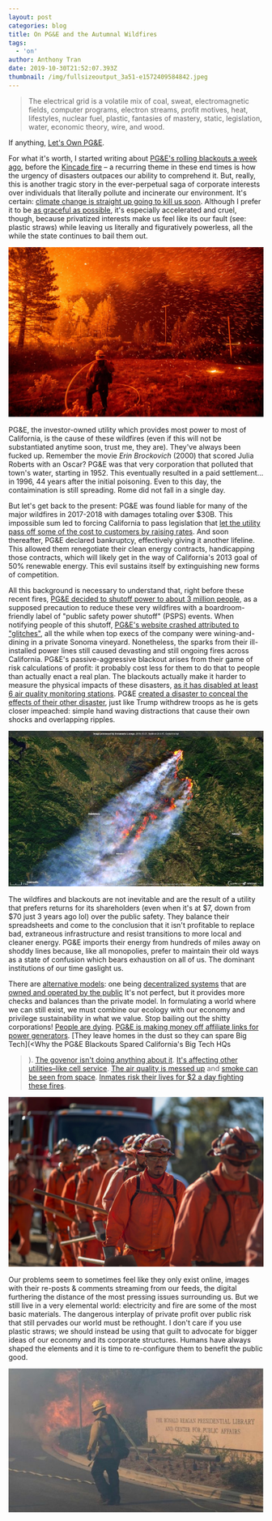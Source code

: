 ```yaml
---
layout: post
categories: blog
title: On PG&E and the Autumnal Wildfires
tags:
  - 'on'
author: Anthony Tran
date: 2019-10-30T21:52:07.393Z
thumbnail: /img/fullsizeoutput_3a51-e1572409584842.jpeg
---
```

> The electrical grid is a volatile mix of coal, sweat, electromagnetic fields, computer programs, electron streams, profit motives, heat, lifestyles, nuclear fuel, plastic, fantasies of mastery, static, legislation, water, economic theory, wire, and wood.

If anything, [Let's Own PG&E](https://letsownpge.org/).

For what it's worth, I started writing about [PG&E's rolling blackouts a week ago](https://www.npr.org/2019/10/23/772854265/pg-e-imposes-new-power-shutoffs-in-parts-of-northern-california-to-avert-wildfir?t=1571926633124), before the [Kincade fire](https://www.latimes.com/wildfires-map/) – a recurring theme in these end times is how the urgency of disasters outpaces our ability to comprehend it. But, really, this is another tragic story in the ever-perpetual saga of corporate interests over individuals that literally pollute and incinerate our environment. It's certain: [climate change is straight up going to kill us soon](https://www.instagram.com/extinctionrebellion/). Although I prefer it to be [as graceful as possible](https://www.politis.fr/articles/2019/09/effondrement-en-cours-on-fait-quoi-40822/), it's especially accelerated and cruel, though, because privatized interests make us feel like its our fault (see: plastic straws) while leaving us literally and figuratively powerless, all the while the state continues to bail them out. 

![](/img/calif-wildfire-ap_18250148901527.adapt.1900.1.jpg)

PG&E, the investor-owned utility which provides most power to most of California, is the cause of these wildfires (even if this will not be substantiated anytime soon, trust me, they are). They've always been fucked up. Remember the movie _Erin Brockovich_ (2000) that scored Julia Roberts with an Oscar? PG&E was that very corporation that polluted that town's water, starting in 1952. This eventually resulted in a paid settlement... in 1996, 44 years after the initial poisoning. Even to this day, the contaimination is still spreading. Rome did not fall in a single day.

But let's get back to the present: PG&E was found liable for many of the major wildfires in 2017-2018 with damages totaling over $30B. This impossible sum led to forcing California to pass legislation that [let the utility pass off some of the cost to customers by raising rates](https://www.latimes.com/california/story/2019-07-25/california-utilities-agree-to-pay-10-5-billion-into-new-wildfire-fund). And soon thereafter, PG&E declared bankruptcy, effectively giving it another lifeline. This allowed them renegotiate their clean energy contracts, handicapping those contracts, which will likely get in the way of California's 2013 goal of 50% renewable energy. This evil sustains itself by extinguishing new forms of competition.

All this background is necessary to understand that, right before these recent fires, [PG&E decided to shutoff power to about 3 million people](https://www.city-journal.org/planned-electricity-blackouts-california?), as a supposed precaution to reduce these very wildfires with a boardroom-friendly label of "public safety power shutoff" (PSPS) events. When notifying people of this shutoff, [PG&E's website crashed attributed to "glitches"](https://www.nytimes.com/2019/10/12/business/pge-california-outage.html), all the while when top execs of the company were wining-and-dining in a private Sonoma vineyard. Nonetheless, the sparks from their ill-installed power lines still caused devasting and still ongoing fires across California. PG&E's passive-aggressive blackout arises from their game of risk calculations of profit: it probably cost less for them to do that to people than actually enact a real plan. The blackouts actually make it harder to measure the physical impacts of these disasters, [as it has disabled at least 6 air quality monitoring stations](https://www.vice.com/en_us/article/bjwa7v/pgandes-blackouts-are-making-it-harder-to-measure-the-toxic-stew-in-the-air-from-californias-wildfires). PG&E [created a disaster to conceal the effects of their other disaster](https://slate.com/business/2019/10/california-power-outage-pge-fires-new-kind-of-disaster.html), just like Trump withdrew troops as he is gets closer impeached: simple hand waving distractions that cause their own shocks and overlapping ripples. 

![](/img/920x920.jpg)

The wildfires and blackouts are not inevitable and are the result of a utility that prefers returns for its shareholders (even when it's at $7, down from $70 just 3 years ago lol) over the public safety. They balance their spreadsheets and come to the conclusion that it isn't profitable to replace bad, extraneous infrastructure and resist transitions to more local and cleaner energy. PG&E imports their energy from hundreds of miles away on shoddy lines because, like all monopolies, prefer to maintain their old ways as a state of confusion which bears exhaustion on all of us. The dominant institutions of our time gaslight us.

There are [alternative models](https://www.vox.com/energy-and-environment/2019/10/22/20916820/california-wildfire-climate-change-blackout-insurance-pge): one being [decentralized systems](https://www.vox.com/energy-and-environment/2019/10/28/20926446/california-grid-distributed-energy) that are [owned and operated by the public](https://www.thenation.com/article/wildfires-california-pge/) It's not perfect, but it provides more checks and balances than the private model. In formulating a world where we can still exist, we must combine our ecology with our economy and privilege sustainability in what we value. Stop bailing out the shitty corporations! [People are dying](https://www.latimes.com/california/story/2019-10-11/pge-power-outage-elderly-man-autopsy-heart-disease). [PG&E is making money off affiliate links for power generators](https://mobile.twitter.com/emmagallegos/status/1189056624708784128). \[They leave homes in the dust so they can spare Big Tech](<Why the PG&E Blackouts Spared California's Big Tech HQs

> ). [The govenor isn't doing anything about it](https://slate.com/business/2019/10/california-wildfire-season-pge-liability-new-normal-hopeless.html). [It's affecting other utilities–like cell service](https://www.vice.com/en_us/article/9kevka/theres-nothing-left-this-california-family-watched-their-home-burn-on-live-tv). [The air quality is messed up](http://www.baaqmd.gov/about-air-quality/current-air-quality/air-monitoring-data/#/aqi?id=316&date=2019-10-28&view=hourly) and [smoke can be seen from space](https://www.bbc.com/news/av/world-us-canada-50224936/california-fire-smoke-seen-from-space). [Inmates risk their lives for $2 a day fighting these fires](https://www.commondreams.org/news/2019/10/30/modern-day-slavery-prisoner-firefighters-risking-their-lives-california-battling).

![](/img/105396233-1534267352546prisonersatoakglenconservationcamp.jpg)

Our problems seem to sometimes feel like they only exist online, images with their re-posts & comments streaming from our feeds, the digital furthering the distance of the most pressing issues surrounding us. But we still live in a very elemental world: electricity and fire are some of the most basic materials. The dangerous interplay of private profit over public risk that still pervades our world must be rethought. I don't care if you use plastic straws; we should instead be using that guilt to advocate for bigger ideas of our economy and its corporate structures. Humans have always shaped the elements and it is time to re-configure them to benefit the public good.

![](/img/_109468095_tv057661056.jpg)
